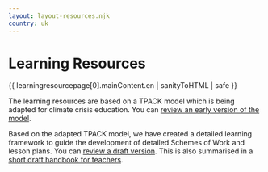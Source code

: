 ```yaml
---
layout: layout-resources.njk
country: uk
---
```

# Learning Resources

{{ learningresourcepage[0].mainContent.en | sanityToHTML | safe }}

<p>The learning resources are based on a TPACK model which is being adapted for climate crisis education. You can <a href="/documents/IO2 - pedagogical framework.pdf">review an early version of the model</a>.</p><p>Based on the adapted TPACK model, we have created a detailed learning framework to guide the development of detailed Schemes of Work and lesson plans. You can <a href="/documents/IO4 - generic learning framework.pdf">review a draft version</a>. This is also summarised in a <a href="/documents/uk/IO4 - handbook for UK teachers.pdf">short draft handbook for teachers</a>.</p>